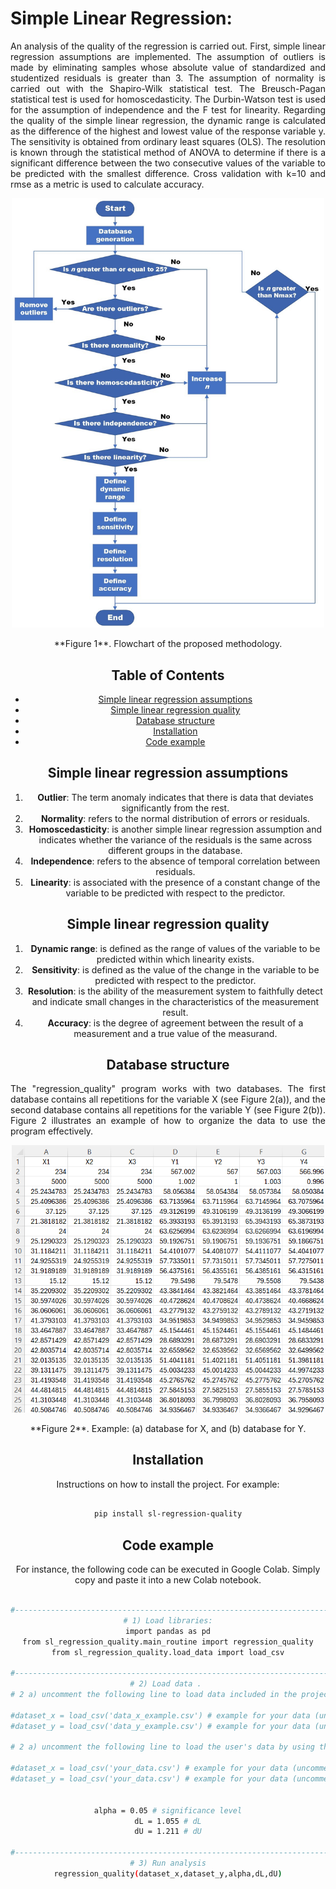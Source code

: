 # Simple Linear Regression:
<div align="justify">
An analysis of the quality of the regression is carried out.
First, simple linear regression assumptions are implemented. The assumption of outliers is made by eliminating samples whose absolute value of standardized and studentized residuals is greater than 3. The assumption of normality is carried out with the Shapiro-Wilk statistical test. The Breusch-Pagan statistical test is used for homoscedasticity. The Durbin-Watson test is used for the assumption of independence and the F test for linearity.
Regarding the quality of the simple linear regression, the dynamic range is calculated as the difference of the highest and lowest value of the response variable y. The sensitivity is obtained from ordinary least squares (OLS). The resolution is known through the statistical method of ANOVA to determine if there is a significant difference between the two consecutive values of the variable to be predicted with the smallest difference. Cross validation with k=10 and rmse as a metric is used to calculate accuracy.
</div>

<p align="center">
    <img src="https://raw.githubusercontent.com/aplatag/project_SL_regression_quality/main/images/RlinealMW.jpeg" alt="methodology" width="500" >
</p>
<div align="center">
**Figure 1**. Flowchart of the proposed methodology.
<div align="center">


## Table of Contents
- [Simple linear regression assumptions](#simple-linear-regression-assumptions)
- [Simple linear regression quality](#simple-linear-regression-quality)
- [Database structure](#database-structure)
- [Installation](#installation)
- [Code example](#code-example)



## Simple linear regression assumptions

1.  **Outlier**: The term anomaly indicates that there is data that deviates significantly from the rest.
2. **Normality**: refers to the normal distribution of errors or residuals.
3. **Homoscedasticity**:  is another simple linear regression assumption and indicates whether the variance of the residuals is the same across different groups in the database.
4. **Independence**:  refers to the absence of temporal correlation between residuals.
5. **Linearity**:  is associated with the presence of a constant change of the variable to be predicted with respect to the predictor.

## Simple linear regression quality

1.	**Dynamic range**: is defined as the range of values of the variable to be predicted within which linearity exists.
2.	**Sensitivity**: is defined as the value of the change in the variable to be predicted with respect to the predictor.
3.	**Resolution**: is the ability of the measurement system to faithfully detect and indicate small changes in the characteristics of the measurement result.
4.	**Accuracy**: is the degree of agreement between the result of a measurement and a true value of the measurand.

## Database structure
<div align="justify">
The "regression_quality" program works with two databases. The first database contains all repetitions for the variable X (see Figure 2(a)), and the second database contains all repetitions for the variable Y (see Figure 2(b)). Figure 2 illustrates an example of how to organize the data to use the program effectively.
</div>


<p align="center">
    <img src="https://raw.githubusercontent.com/aplatag/project_SL_regression_quality/main/images/example_dataset.png" alt="database" width="500" >
</p>
<div align="center">
**Figure 2**. Example: (a) database for X, and (b) database for Y.
<div align="center">

## Installation

Instructions on how to install the project. For example:
```bash

pip install sl-regression-quality
```
## Code example
For instance, the following code can be executed in Google Colab. Simply copy and paste it into a new Colab notebook.
```bash

#--------------------------------------------------------------------------------
# 1) Load libraries:
import pandas as pd
from sl_regression_quality.main_routine import regression_quality
from sl_regression_quality.load_data import load_csv

#--------------------------------------------------------------------------------
# 2) Load data . 
# 2 a) uncomment the following line to load data included in the project (as an example)

#dataset_x = load_csv('data_x_example.csv') # example for your data (uncomment line)
#dataset_y = load_csv('data_y_example.csv') # example for your data (uncomment line)

# 2 a) uncomment the following line to load the user's data by using the .csv file (described in the Database Structure section)

#dataset_x = load_csv('your_data.csv') # example for your data (uncomment line)
#dataset_y = load_csv('your_data.csv') # example for your data (uncomment line)


alpha = 0.05 # significance level
dL = 1.055 # dL
dU = 1.211 # dU

#--------------------------------------------------------------------------------
# 3) Run analysis
regression_quality(dataset_x,dataset_y,alpha,dL,dU)

```
